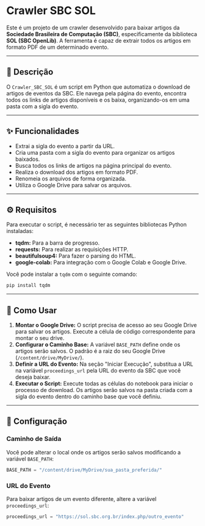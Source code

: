 # Crawler SBC SOL

Este é um projeto de um crawler desenvolvido para baixar artigos da **Sociedade Brasileira de Computação (SBC)**, especificamente da biblioteca **SOL (SBC OpenLib)**. A ferramenta é capaz de extrair todos os artigos em formato PDF de um determinado evento.

---

## 📜 Descrição

O `Crawler_SBC_SOL` é um script em Python que automatiza o download de artigos de eventos da SBC. Ele navega pela página do evento, encontra todos os links de artigos disponíveis e os baixa, organizando-os em uma pasta com a sigla do evento.

---

## ✨ Funcionalidades

- Extrai a sigla do evento a partir da URL.
- Cria uma pasta com a sigla do evento para organizar os artigos baixados.
- Busca todos os links de artigos na página principal do evento.
- Realiza o download dos artigos em formato PDF.
- Renomeia os arquivos de forma organizada.
- Utiliza o Google Drive para salvar os arquivos.

---

## ⚙️ Requisitos

Para executar o script, é necessário ter as seguintes bibliotecas Python instaladas:

- **tqdm:** Para a barra de progresso.
- **requests:** Para realizar as requisições HTTP.
- **beautifulsoup4:** Para fazer o parsing do HTML.
- **google-colab:** Para integração com o Google Colab e Google Drive.

Você pode instalar a `tqdm` com o seguinte comando:
```bash
pip install tqdm
````

-----

## 🚀 Como Usar

1.  **Montar o Google Drive:** O script precisa de acesso ao seu Google Drive para salvar os artigos. Execute a célula de código correspondente para montar o seu drive.
2.  **Configurar o Caminho Base:** A variável `BASE_PATH` define onde os artigos serão salvos. O padrão é a raiz do seu Google Drive (`/content/drive/MyDrive/`).
3.  **Definir a URL do Evento:** Na seção "Iniciar Execução", substitua a URL na variável `proceedings_url` pela URL do evento da SBC que você deseja baixar.
4.  **Executar o Script:** Execute todas as células do notebook para iniciar o processo de download. Os artigos serão salvos na pasta criada com a sigla do evento dentro do caminho base que você definiu.

-----

## 🔧 Configuração

### Caminho de Saída

Você pode alterar o local onde os artigos serão salvos modificando a variável `BASE_PATH`:

```python
BASE_PATH = "/content/drive/MyDrive/sua_pasta_preferida/"
```

### URL do Evento

Para baixar artigos de um evento diferente, altere a variável `proceedings_url`:

```python
proceedings_url = "https://sol.sbc.org.br/index.php/outro_evento"
```

